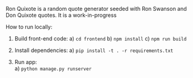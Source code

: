 Ron Quixote is a random quote generator seeded with Ron Swanson and Don Quixote quotes.
It is a work-in-progress

How to run locally:

1) Build front-end code:
    a) `cd frontend`
    b) `npm install`
    c) `npm run build`

2) Install dependencies:
    a) `pip install -t . -r requirements.txt`
    
3) Run app:    
    a) `python manage.py runserver`
    

